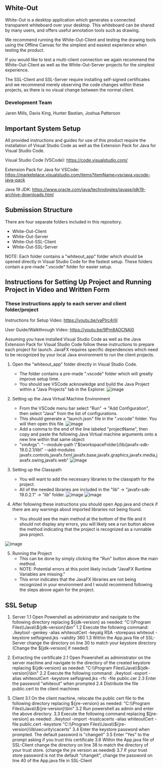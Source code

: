 ## White-Out
White-Out is a desktop application which generates a connected transparent whiteboard over your desktop. This whiteboard can be shared by many users, and offers useful annotation tools such as drawing.

We recommend running the White-Out-Client and testing the drawing tools using the Offline Canvas for the simplest and easiest experience when testing the product.

If you would like to test a multi-client connection we again recommend the White-Out-Client as well as the White-Out-Server projects for the simplest experience.

The SSL-Client and SSL-Server require installing self-signed certificates and we recommend merely observing the code changes within these projects, as there is no visual change between the normal client. 

### Development Team
Jaren Mills, Davis King, Hunter Bastian, Joshua Patterson

## Important System Setup
All provided instructions and guides for use of this product require the installation of Visual Studio Code as well as the Extension Pack for Java for Visual Studio Code.

Visual Studio Code (VSCode): https://code.visualstudio.com/

Extension Pack for Java for VSCode: https://marketplace.visualstudio.com/items?itemName=vscjava.vscode-java-pack

Java 19 JDK: https://www.oracle.com/java/technologies/javase/jdk19-archive-downloads.html

## Submission Structure
There are four separate folders included in this repository.

- White-Out-Client
- White-Out-Server
- White-Out-SSL-Client
- White-Out-SSL-Server

NOTE: Each folder contains a "whiteout_app" folder which should be opened directly in Visual Studio Code for the fastest setup. These folders contain a pre-made ".vscode" folder for easier setup. 

## Instructions for Setting Up Project and Running Project in Video and Written Form
### These instructions apply to each server and client folder/project

Instructions for Setup Video: https://youtu.be/yaPIrc4rljI

User Guide/Walkthrough Video: https://youtu.be/9Pm8AOCNAl0

Assuming you have installed Visual Studio Code as well as the Java Extension Pack for Visual Studio Code follow these instructions to prepare each project for launch.
JavaFX requires specific dependencies which need to be recognized by your local Java environment to run the client projects. 

1. Open the "whiteout_app" folder directly in Visual Studio Code. 
    - The folder contains a pre-made ".vscode" folder which will greatly improve setup time.
    - You should see VSCode acknowledge and build the Java Project within a "Java Projects" tab in the Explorer. 
![image](https://user-images.githubusercontent.com/70347264/235069606-71086f6f-c5fe-40cf-b409-f8dc636d566b.png)

2. Setting up the Java Virtual Machine Environment
    - From the VSCode menu bar select "Run" -> "Add Configuration", then select "Java" from the list of configurations.
    - This should generate a "launch.json" file in the ".vscode" folder. You will then open this file.
![image](https://user-images.githubusercontent.com/70347264/235069542-406314c0-f413-4e97-8e87-b1dc0447dce2.png)
    - Add a comma to the end of the line labeled "projectName", then copy and paste the following Java Virtual machine arguments onto a new line within that same object:
    - "vmArgs": "--module-path \\"${workspaceFolder}/lib/javafx-sdk-19.0.2.1/lib\\" --add-modules javafx.controls,javafx.fxml,javafx.base,javafx.graphics,javafx.media,javafx.swing,javafx.web"
![image](https://user-images.githubusercontent.com/70347264/235070863-96dd1331-e3c4-4930-98fd-7f6cd7b04ca0.png)

3. Setting up the Classpath
    - You will want to add the necessary libraries to the classpath for the project.
    - All of the needed libraries are included in the "lib" -> "javafx-sdk-19.0.2.1" -> "lib" folder. 
![image](https://user-images.githubusercontent.com/70347264/235073637-90dd20df-e5d6-4203-81e0-e7158c4c5ed1.png)
![image](https://user-images.githubusercontent.com/70347264/235077908-e27d9307-a75a-497c-beff-9b64b07c0489.png)

4. After following these instructions you should open App.java and check if there are any warnings about imported libraries not being found.
    - You should see the main method at the bottom of the file and it should not display any errors, you will likely see a run button above the method indicating that the project is recognized as a runnable java project.

![image](https://user-images.githubusercontent.com/70347264/235074904-7ad1ffc5-e7ce-4e5f-b7d3-071a2667a81f.png)

5. Running the Project
    - This can be done by simply clicking the "Run" button above the main method.
    - NOTE: Potential errors at this point likely include "JavaFX Runtime Variables are missing."
    - This error indicates that the JavaFX libraries are not being recognized in your environment and I would recommend following the steps above again for the project.


## SSL Setup

1. Server
	1.1 Open Powershell as administrator and navigate to the following directory replacing ${jdk-version} as needed: "C:\\Program Files\\Java\\${jdk-version}\\bin"
	1.2 Execute the following command: ./keytool -genkey -alias whiteoutCert -keyalg RSA -storepass whiteout -keystore selfsigned.jks -validity 360
	1.3 Within the App.java file of SSL-Server change the directory on line 30 to match your keystore directory (Change the $[jdk-version] if needed)

2. Extracting the certificate
	2.1 Open Powershell as administrator on the server machine and navigate to the directory of the created keystore replacing ${jdk-version} as needed: "C:\\Program Files\\Java\\${jdk-version}\\bin"
	2.2 Execute the following command: ./keytool -export -alias whiteoutCert -keystore selfsigned.jks -rfc -file public.cer
	2.3 Enter the password "whiteout" when prompted
  	2.4 Distribute the file public.cert to the client machines

3. Client
	3.1 On the client machine, relocate the public cert file to the following directory replacing ${jre-version} as needed: "C:\\Program Files\\Java\\${jre-version}\\bin"
  	3.2 Run powershell as admin and enter the above directory.
  	3.3 Execute the following command replacing $[jre-version] as needed: ./keytool -import -trustcacerts -alias whiteoutCert -file public.cert -keystore "C:\\Program Files\\Java\\${jre-version}\\lib\\security\\cacerts"
  	3.4 Enter the keystore password when prompted. The default password is "changeit"
  	3.5 Enter "Yes" to the prompt asking if you trust this certificate
  	3.6 Within the App.java file of SSL-Client change the directory on line 38 to match the directory of your trust store. (change the jre version as needed)
  	3.7 If your trust store password is not the default "changeit", change the password on line 40 of the App.java file in SSL-Client

